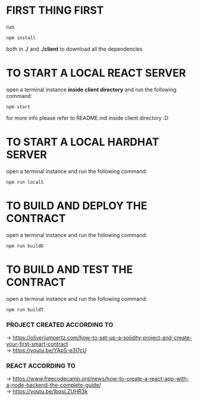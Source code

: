 # FIRST THING FIRST
run
```
npm install
```
both in __./__ and __./client__ to download all the dependencies

# TO START A LOCAL REACT SERVER
open a terminal instance **inside client directory** and run the following command:
```
npm start
```
for more info please refer to README.md inside client directory :D

# TO START A LOCAL HARDHAT SERVER
open a terminal instance and run the following command:
```
npm run localS
```

  # TO BUILD AND DEPLOY THE CONTRACT
  open a terminal instance and run the following command:
  ```
  npm run buildD
  ```

  # TO BUILD AND TEST THE CONTRACT
  open a terminal instance and run the following command:
  ```
  npm run buildT
  ```

### PROJECT CREATED ACCORDING TO
→ https://oliverjumpertz.com/how-to-set-up-a-solidity-project-and-create-your-first-smart-contract </br>
→ https://youtu.be/YApS-e3I7cU </br>

### REACT ACCORDING TO
→ https://www.freecodecamp.org/news/how-to-create-a-react-app-with-a-node-backend-the-complete-guide/ </br>
→ https://youtu.be/IbqsLZUHR3k </br>